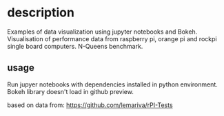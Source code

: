 # description
Examples of data visualization using jupyter notebooks and Bokeh. Visualisation of performance data from raspberry pi, orange pi and rockpi single board computers. N-Queens benchmark.

## usage
Run jupyer notebooks with dependencies installed in python environment. Bokeh library doesn't load in github preview. 

based on data from:
https://github.com/lemariva/rPI-Tests
